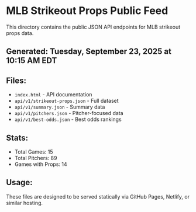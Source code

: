 # MLB Strikeout Props Public Feed

This directory contains the public JSON API endpoints for MLB strikeout props data.

## Generated: Tuesday, September 23, 2025 at 10:15 AM EDT

## Files:
- `index.html` - API documentation
- `api/v1/strikeout-props.json` - Full dataset
- `api/v1/summary.json` - Summary data
- `api/v1/pitchers.json` - Pitcher-focused data  
- `api/v1/best-odds.json` - Best odds rankings

## Stats:
- Total Games: 15
- Total Pitchers: 89
- Games with Props: 14

## Usage:
These files are designed to be served statically via GitHub Pages, Netlify, or similar hosting.
